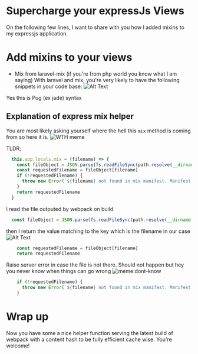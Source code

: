 # Supercharge your expressJs Views
On the following few lines, I want to share with you how I added mixins to my expressjs application.

# Add mixins to your views
- Mix from laravel-mix (if you're from php world you know what I am saying)
With laravel and mix, you're very likely to have the following snippets in your code base:
![Alt Text](https://thepracticaldev.s3.amazonaws.com/i/2mh24xhvgwgwryrysykv.png)

Yes this is Pug (ex jade) syntax

## Explanation of express mix helper
You are most likely asking yourself where the hell this `mix` method is coming from so here it is.
![WTH meme](https://media.giphy.com/media/3oEjHOezvV1v2GN07S/giphy.gif)

TLDR;
```js
  this.app.locals.mix = (filename) => {
    const fileObject = JSON.parse(fs.readFileSync(path.resolve(__dirname, '../assets/mix-manifest.json'), 'utf8'))
    const requestedFilename = fileObject[filename]
    if (!requestedFilename) {
      throw new Error(`${filename} not found in mix manifest. Manifest: ${JSON.stringify(fileObject, null, 2)}`)
    }
    return requestedFilename
  }
```

I read the file outputed by webpack on build
```js
  const fileObject = JSON.parse(fs.readFileSync(path.resolve(__dirname, '../assets/mix-manifest.json'), 'utf8'))
```

then I return the value matching to the key which is the filename in our case
![Alt Text](https://thepracticaldev.s3.amazonaws.com/i/bykyuvc2n7pabko3x1ee.png)
```js
    const requestedFilename = fileObject[filename]
    return requestedFilename
```

Raise server error in case the file is not there. Should not happen but hey you never know when things can go wrong ![meme:dont-know](https://media.giphy.com/media/U6Fxnc2jTlBh2GKCTU/giphy.gif)
```js
    if (!requestedFilename) {
      throw new Error(`${filename} not found in mix manifest. Manifest: ${JSON.stringify(fileObject, null, 2)}`)
    }
```


# Wrap up
Now you have some a nice helper function serving the latest build of webpack with a content hash to be fully efficient cache wise.
You're welcome!
